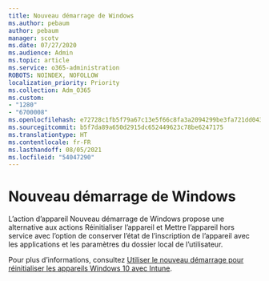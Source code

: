 ```yaml
---
title: Nouveau démarrage de Windows
ms.author: pebaum
author: pebaum
manager: scotv
ms.date: 07/27/2020
ms.audience: Admin
ms.topic: article
ms.service: o365-administration
ROBOTS: NOINDEX, NOFOLLOW
localization_priority: Priority
ms.collection: Adm_O365
ms.custom:
- "1280"
- "6700008"
ms.openlocfilehash: e72728c1fb5f79a67c13e5f66c8fa3a2094299be3fa721dd043e549fe0dff278
ms.sourcegitcommit: b5f7da89a650d2915dc652449623c78be6247175
ms.translationtype: HT
ms.contentlocale: fr-FR
ms.lasthandoff: 08/05/2021
ms.locfileid: "54047290"
---
```

# <a name="windows-fresh-start"></a>Nouveau démarrage de Windows

L’action d’appareil Nouveau démarrage de Windows propose une alternative aux actions Réinitialiser l’appareil et Mettre l’appareil hors service avec l’option de conserver l’état de l’inscription de l’appareil avec les applications et les paramètres du dossier local de l’utilisateur.

Pour plus d’informations, consultez [Utiliser le nouveau démarrage pour réinitialiser les appareils Windows 10 avec Intune](https://docs.microsoft.com/intune/device-fresh-start).